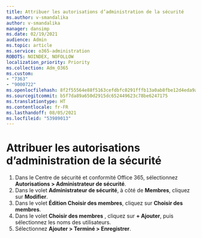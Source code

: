 ```yaml
---
title: Attribuer les autorisations d’administration de la sécurité
ms.author: v-smandalika
author: v-smandalika
manager: dansimp
ms.date: 02/19/2021
audience: Admin
ms.topic: article
ms.service: o365-administration
ROBOTS: NOINDEX, NOFOLLOW
localization_priority: Priority
ms.collection: Adm_O365
ms.custom:
- "7363"
- "9000722"
ms.openlocfilehash: 8f2f55564e88f5163cefdbfc0291fffb13a0ab8fbe12d4eda9a885158445d44c
ms.sourcegitcommit: b5f7da89a650d2915dc652449623c78be6247175
ms.translationtype: HT
ms.contentlocale: fr-FR
ms.lasthandoff: 08/05/2021
ms.locfileid: "53989013"
---
```

# <a name="assign-the-security-administration-permissions"></a>Attribuer les autorisations d’administration de la sécurité

1. Dans le Centre de sécurité et conformité Office 365, sélectionnez **Autorisations > Administrateur de sécurité**.
2. Dans le volet **Administrateur de sécurité**, à côté de **Membres**, cliquez sur **Modifier**.
3. Dans le volet **Édition Choisir des membres**, cliquez sur **Choisir des membres**.
4. Dans le volet **Choisir des membres** , cliquez sur **+ Ajouter**, puis sélectionnez les noms des utilisateurs.
5. Sélectionnez **Ajouter > Terminé > Enregistrer**.

